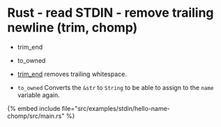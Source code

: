 # Rust - read STDIN - remove trailing newline (trim, chomp)

* trim_end
* to_owned

* [trim_end](https://doc.rust-lang.org/std/string/struct.String.html#method.trim_end) removes trailing whitespace.
* `to_owned` Converts the `&str` to `String` to be able to assign to the `name` variable again.

{% embed include file="src/examples/stdin/hello-name-chomp/src/main.rs" %}


